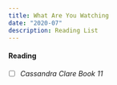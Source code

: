 ```yaml
---
title: What Are You Watching
date: "2020-07"
description: Reading List
---
```


#### Reading

 - [ ] *Cassandra Clare Book 11*

